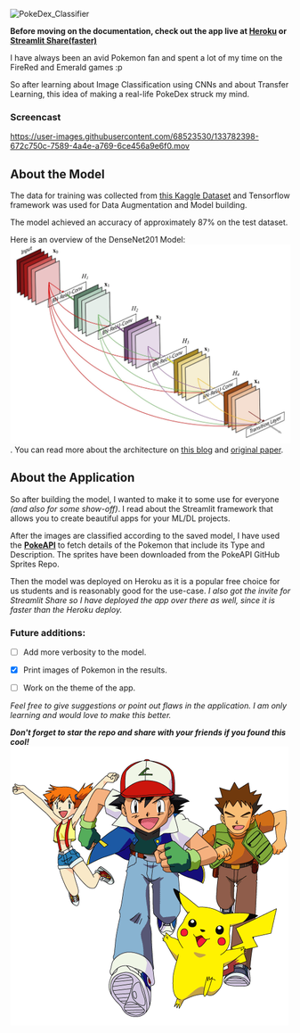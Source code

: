 ![PokeDex_Classifier](https://socialify.git.ci/GunjanDhanuka/PokeDex_Classifier/image?description=1&descriptionEditable=Your%20friend%20in%20the%20Kalos%20Region!%20Built%20with%20the%20power%20of%20DenseNet201%20and%20Streamlit!&logo=https%3A%2F%2Fgithub.com%2FGunjanDhanuka%2FPokeDex_Classifier%2Fblob%2Fmaster%2Fgit_images%2Fpokedex.png%3Fraw%3Dtrue&owner=1&pattern=Diagonal%20Stripes&stargazers=1&theme=Light)

**Before moving on the documentation, check out the app live at [Heroku](https://pokedexgd.herokuapp.com/) or [Streamlit Share(faster)](https://share.streamlit.io/gunjandhanuka/pokedex_classifier/app.py)**

I have always been an avid Pokemon fan and spent a lot of my time on the FireRed and Emerald games :p

So after learning about Image Classification using CNNs and about Transfer Learning, this idea of making a real-life PokeDex struck my mind.

### Screencast
https://user-images.githubusercontent.com/68523530/133782398-672c750c-7589-4a4e-a769-6ce456a9e6f0.mov

## About the Model
The data for training was collected from [this Kaggle Dataset](https://www.kaggle.com/lantian773030/pokemonclassification) and Tensorflow framework was used for Data Augmentation and Model building. 

The model achieved an accuracy of approximately 87% on the test dataset.

Here is an overview of the DenseNet201 Model:
![DenseNet201](git_images/densenet.jpeg).
You can read more about the architecture on [this blog](https://towardsdatascience.com/review-densenet-image-classification-b6631a8ef803) and [original paper](https://arxiv.org/pdf/1608.06993).

## About the Application
So after building the model, I wanted to make it to some use for everyone *(and also for some show-off)*. I read about the Streamlit framework that allows you to create beautiful apps for your ML/DL projects. 

After the images are classified according to the saved model, I have used the **[PokeAPI](https://pokeapi.co/)** to fetch details of the Pokemon that include its Type and Description. The sprites have been downloaded from the PokeAPI GitHub Sprites Repo.

Then the model was deployed on Heroku as it is a popular free choice for us students and is reasonably good for the use-case.
_I also got the invite for Streamlit Share so I have deployed the app over there as well, since it is faster than the Heroku deploy._


### Future additions:
- [ ] Add more verbosity to the model. 
- [x] Print images of Pokemon in the results.
- [ ] Work on the theme of the app.


*Feel free to give suggestions or point out flaws in the application. I am only learning and would love to make this better.*


***Don't forget to star the repo and share with your friends if you found this cool!***
![Kanto](git_images/kanto.png)
